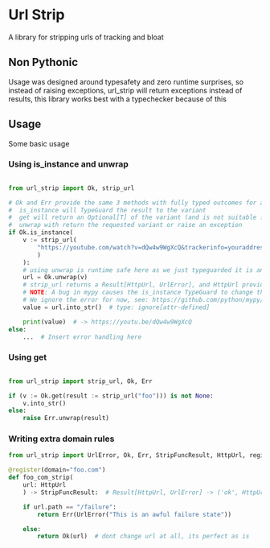 # Url Strip
A library for stripping urls of tracking and bloat
## Non Pythonic
Usage was designed around typesafety and zero runtime surprises, so instead of raising exceptions, url\_strip will return exceptions instead of results, this library works best with a typechecker because of this
## Usage
Some basic usage
### Using is\_instance and unwrap
```py

from url_strip import Ok, strip_url

# Ok and Err provide the same 3 methods with fully typed outcomes for a Result[T, E]:
#  is_instance will TypeGuard the result to the variant
#  get will return an Optional[T] of the variant (and is not suitable for cases where T or E are None)
#  unwrap with return the requested variant or raise an exception
if Ok.is_instance(
    v := strip_url(
        "https://youtube.com/watch?v=dQw4w9WgXcQ&trackerinfo=youraddresshere&mldata=whattimeyouwokeupthismorning"
        )
    ):
    # using unwrap is runtime safe here as we just typeguarded it is an Ok variant
    url = Ok.unwrap(v)
    # strip_url returns a Result[HttpUrl, UrlError], and HttpUrl provides a into_str method to get what most people expect as a final output
    # NOTE: A bug in mypy causes the is_instance TypeGuard to change the type from ('ok', HttpUrl) to ('ok', T`-1)
    # We ignore the error for now, see: https://github.com/python/mypy/issues/12753 (current status: patched on master, awaiting next release)
    value = url.into_str()  # type: ignore[attr-defined]

    print(value)  # -> https://youtu.be/dQw4w9WgXcQ
else:
    ...  # Insert error handling here
```
### Using get
```py

from url_strip import strip_url, Ok, Err

if (v := Ok.get(result := strip_url("foo"))) is not None:
    v.into_str()
else:
    raise Err.unwrap(result)
```
### Writing extra domain rules
```py
from url_strip import UrlError, Ok, Err, StripFuncResult, HttpUrl, register

@register(domain="foo.com")
def foo_com_strip(
    url: HttpUrl
    ) -> StripFuncResult:  # Result[HttpUrl, UrlError] -> ('ok', HttpUrl) | ('err', UrlError)

    if url.path == "/failure":
        return Err(UrlError("This is an awful failure state"))

    else:
        return Ok(url)  # dont change url at all, its perfect as is
```
